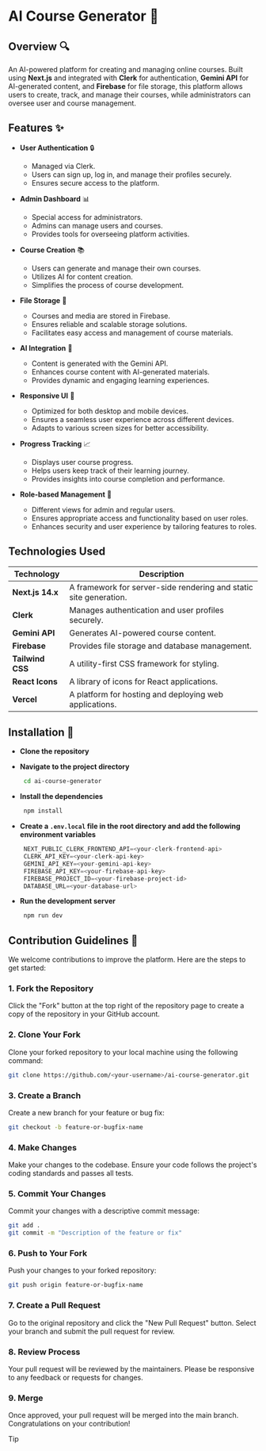 # AI Course Generator :rocket:

## Overview :mag:
An AI-powered platform for creating and managing online courses. Built using **Next.js** and integrated with **Clerk** for authentication, **Gemini API** for AI-generated content, and **Firebase** for file storage, this platform allows users to create, track, and manage their courses, while administrators can oversee user and course management.

## Features :sparkles:

- **User Authentication** :lock:
    - Managed via Clerk.
    - Users can sign up, log in, and manage their profiles securely.
    - Ensures secure access to the platform.

- **Admin Dashboard** :bar_chart: 
    - Special access for administrators.
    - Admins can manage users and courses.
    - Provides tools for overseeing platform activities.

- **Course Creation** :books: 
    - Users can generate and manage their own courses.
    - Utilizes AI for content creation.
    - Simplifies the process of course development.

- **File Storage** :floppy_disk: 
    - Courses and media are stored in Firebase.
    - Ensures reliable and scalable storage solutions.
    - Facilitates easy access and management of course materials.

- **AI Integration** :robot: 
    - Content is generated with the Gemini API.
    - Enhances course content with AI-generated materials.
    - Provides dynamic and engaging learning experiences.

- **Responsive UI** :iphone: 
    - Optimized for both desktop and mobile devices.
    - Ensures a seamless user experience across different devices.
    - Adapts to various screen sizes for better accessibility.

- **Progress Tracking** :chart_with_upwards_trend: 
    - Displays user course progress.
    - Helps users keep track of their learning journey.
    - Provides insights into course completion and performance.

- **Role-based Management** :busts_in_silhouette: 
    - Different views for admin and regular users.
    - Ensures appropriate access and functionality based on user roles.
    - Enhances security and user experience by tailoring features to roles.


## Technologies Used

| Technology      | Description                                                                 |
|-----------------|-----------------------------------------------------------------------------|
| **Next.js 14.x**| A framework for server-side rendering and static site generation.           |
| **Clerk**       | Manages authentication and user profiles securely.                          |
| **Gemini API**  | Generates AI-powered course content.                                        |
| **Firebase**    | Provides file storage and database management.                              |
| **Tailwind CSS**| A utility-first CSS framework for styling.                                  |
| **React Icons** | A library of icons for React applications.                                  |
| **Vercel**      | A platform for hosting and deploying web applications.                      |



## Installation :wrench:

- **Clone the repository**

- **Navigate to the project directory**

   ```bash
    cd ai-course-generator
   ```
- **Install the dependencies**

   ```bash
    npm install
   ```
- **Create a `.env.local` file in the root directory and add the following environment variables**

   ```javascript
    NEXT_PUBLIC_CLERK_FRONTEND_API=<your-clerk-frontend-api>
    CLERK_API_KEY=<your-clerk-api-key>
    GEMINI_API_KEY=<your-gemini-api-key>
    FIREBASE_API_KEY=<your-firebase-api-key>
    FIREBASE_PROJECT_ID=<your-firebase-project-id>
    DATABASE_URL=<your-database-url>
   ```
- **Run the development server**

   ```bash
    npm run dev
   ```

## Contribution Guidelines :raising_hand: 

We welcome contributions to improve the platform. Here are the steps to get started:

### 1. Fork the Repository

Click the "Fork" button at the top right of the repository page to create a copy of the repository in your GitHub account.

### 2. Clone Your Fork

Clone your forked repository to your local machine using the following command:

```bash
git clone https://github.com/<your-username>/ai-course-generator.git
```

### 3. Create a Branch

Create a new branch for your feature or bug fix:

```bash
git checkout -b feature-or-bugfix-name
```

### 4. Make Changes

Make your changes to the codebase. Ensure your code follows the project's coding standards and passes all tests.

### 5. Commit Your Changes

Commit your changes with a descriptive commit message:

```bash
git add .
git commit -m "Description of the feature or fix"
```

### 6. Push to Your Fork

Push your changes to your forked repository:

```bash
git push origin feature-or-bugfix-name
```

### 7. Create a Pull Request

Go to the original repository and click the "New Pull Request" button. Select your branch and submit the pull request for review.

### 8. Review Process

Your pull request will be reviewed by the maintainers. Please be responsive to any feedback or requests for changes.

### 9. Merge

Once approved, your pull request will be merged into the main branch. Congratulations on your contribution!

>[!TIP]
>

